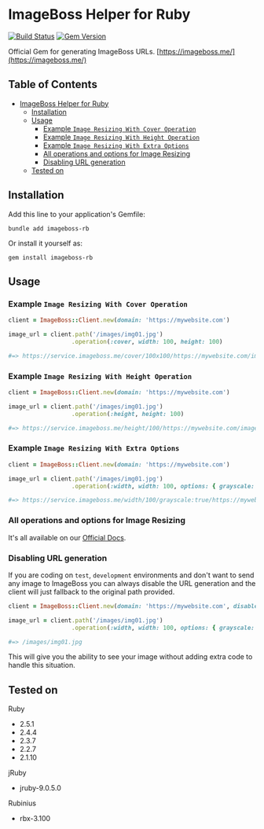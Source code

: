 # ImageBoss Helper for Ruby
[![Build Status](https://travis-ci.org/imageboss/imageboss-rb.svg?branch=master)](https://travis-ci.org/imageboss/imageboss-rb) [![Gem Version](https://badge.fury.io/rb/imageboss-rb.svg)](https://badge.fury.io/rb/imageboss-rb)

Official Gem for generating ImageBoss URLs.
[https://imageboss.me/](https://imageboss.me/)

## Table of Contents
- [ImageBoss Helper for Ruby](#imageboss-helper-for-ruby)
  - [Installation](#installation)
  - [Usage](#usage)
    - [Example `Image Resizing With Cover Operation`](#example-image-resizing-with-cover-operation)
    - [Example `Image Resizing With Height Operation`](#example-image-resizing-with-height-operation)
    - [Example `Image Resizing With Extra Options`](#example-image-resizing-with-extra-options)
    - [All operations and options for Image Resizing](#all-operations-and-options-for-image-resizing)
    - [Disabling URL generation](#disabling-url-generation)
  - [Tested on](#tested-on)

## Installation
Add this line to your application's Gemfile:
```
bundle add imageboss-rb
```

Or install it yourself as:

```
gem install imageboss-rb
```

## Usage
### Example `Image Resizing With Cover Operation`
```ruby
client = ImageBoss::Client.new(domain: 'https://mywebsite.com')

image_url = client.path('/images/img01.jpg')
                  .operation(:cover, width: 100, height: 100)

#=> https://service.imageboss.me/cover/100x100/https://mywebsite.com/images/img01.jpg
```

### Example `Image Resizing With Height Operation`
```ruby
client = ImageBoss::Client.new(domain: 'https://mywebsite.com')

image_url = client.path('/images/img01.jpg')
                  .operation(:height, height: 100)

#=> https://service.imageboss.me/height/100/https://mywebsite.com/images/img01.jpg
```

### Example `Image Resizing With Extra Options`
```ruby
client = ImageBoss::Client.new(domain: 'https://mywebsite.com')

image_url = client.path('/images/img01.jpg')
                  .operation(:width, width: 100, options: { grayscale: true })

#=> https://service.imageboss.me/width/100/grayscale:true/https://mywebsite.com/images/img01.jpg
```
### All operations and options for Image Resizing
It's all available on our [Official Docs](https://imageboss.me/docs).

### Disabling URL generation
If you are coding on `test`, `development` environments and don't want to send any image to ImageBoss
you can always disable the URL generation and the client will just fallback to the original path provided.

```ruby
client = ImageBoss::Client.new(domain: 'https://mywebsite.com', disabled: true)

image_url = client.path('/images/img01.jpg')
                  .operation(:width, width: 100, options: { grayscale: true })

#=> /images/img01.jpg
```
This will give you the ability to see your image without adding extra code to handle this situation.

## Tested on
Ruby
  - 2.5.1
  - 2.4.4
  - 2.3.7
  - 2.2.7
  - 2.1.10

jRuby
  - jruby-9.0.5.0

Rubinius
  - rbx-3.100
